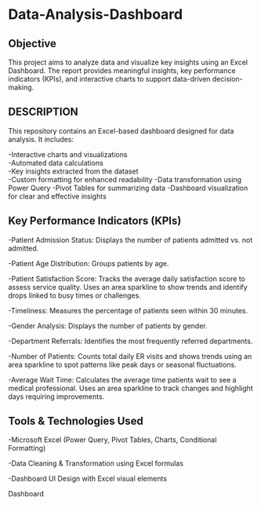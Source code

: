 # Data-Analysis-Dashboard

## Objective
This project aims to analyze data and visualize key insights using an Excel Dashboard. The report provides meaningful insights, key performance indicators (KPIs), and interactive charts to support data-driven decision-making.

## DESCRIPTION
This repository contains an Excel-based dashboard designed for data analysis.
It includes: 

-Interactive charts and visualizations  
-Automated data calculations  
-Key insights extracted from the dataset  
-Custom formatting for enhanced readability
-Data transformation using Power Query
-Pivot Tables for summarizing data
-Dashboard visualization for clear and effective insights


## Key Performance Indicators (KPIs)

-Patient Admission Status: Displays the number of patients admitted vs. not admitted.

-Patient Age Distribution: Groups patients by age.

-Patient Satisfaction Score: Tracks the average daily satisfaction score to assess service quality. Uses an area sparkline to show trends and identify drops linked to busy times or challenges.

-Timeliness: Measures the percentage of patients seen within 30 minutes.

-Gender Analysis: Displays the number of patients by gender.

-Department Referrals: Identifies the most frequently referred departments.

-Number of Patients: Counts total daily ER visits and shows trends using an area sparkline to spot patterns like peak days or seasonal fluctuations.

-Average Wait Time: Calculates the average time patients wait to see a medical professional. Uses an area sparkline to track changes and highlight days requiring improvements.


## Tools & Technologies Used

-Microsoft Excel (Power Query, Pivot Tables, Charts, Conditional Formatting)

-Data Cleaning & Transformation using Excel formulas

-Dashboard UI Design with Excel visual elements

Dashboard




